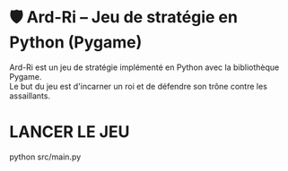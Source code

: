 # 🛡️ Ard-Ri – Jeu de stratégie en Python (Pygame)

Ard-Ri est un jeu de stratégie implémenté en Python avec la bibliothèque Pygame.  
Le but du jeu est d'incarner un roi et de défendre son trône contre les assaillants.

# LANCER LE JEU 

python src/main.py


